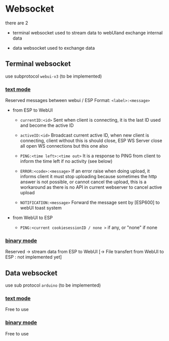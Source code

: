 # Websocket

there are 2

-   terminal websocket
    used to stream data to webUIand exchange internal data

-   data websocket
    used to exchange data

## Terminal websocket

use subprotocol `webui-v3` (to be implemented)

### <u>text mode</u>

Reserved
messages between webui / ESP
Format: `<label>:<message>`

-   from ESP to WebUI

    -   `currentID:<id>`
        Sent when client is connecting, it is the last ID used and become the active ID

    -   `activeID:<id>`
        Broadcast current active ID, when new client is connecting, client without this is <id> should close, ESP WS Server close all open WS connections but this one also

    -   `PING:<time left>:<time out>`
        It is a response to PING from client to inform the time left if no activity (see below)

    -   `ERROR:<code>:<message>`
        If an error raise when doing upload, it informs client it must stop uploading because sometimes the http answer is not possible,
        or cannot cancel the upload, this is a workaround as there is no API in current webserver to cancel active upload

    -   `NOTIFICATION:<message>`
        Forward the message sent by [ESP600] to webUI toast system

-   from WebUI to ESP
    -   `PING:<current cookiesessionID / none >` if any, or "none" if none

### <u>binary mode</u>

Reserved
-> stream data from ESP to WebUI
[-> File transfert from WebUI to ESP : not implemented yet]

## Data websocket

use sub protocol `arduino` (to be implemented)

### <u>text mode</u>

Free to use

### <u>binary mode</u>

Free to use
